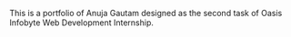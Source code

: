 This is a portfolio of Anuja Gautam designed as the second task of Oasis Infobyte Web Development Internship.
